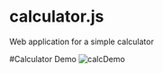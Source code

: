 # calculator.js
Web application for a simple calculator

#Calculator Demo
![calcDemo](https://user-images.githubusercontent.com/102393958/163926324-36613dbe-df4a-463f-8b13-b37049857595.gif)

